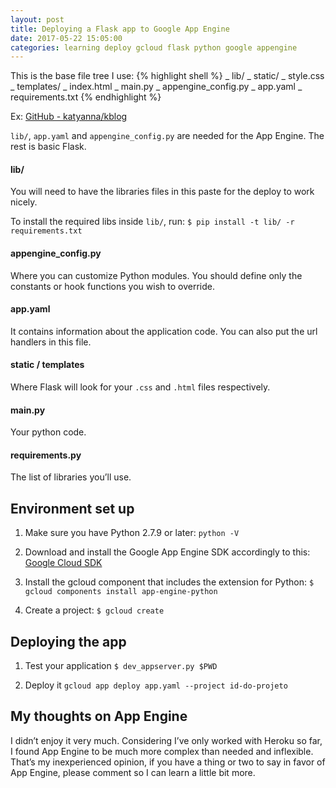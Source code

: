 ```yaml
---
layout: post
title: Deploying a Flask app to Google App Engine
date: 2017-05-22 15:05:00
categories: learning deploy gcloud flask python google appengine
---
```


This is the base file tree I use:
{% highlight shell %}
_ lib/
_ static/
\_ style.css
_ templates/
\_ index.html
_ main.py
_ appengine_config.py
_ app.yaml
_ requirements.txt
{% endhighlight %}

Ex: [GitHub - katyanna/kblog](https://github.com/katyanna/kblog)

`lib/`, `app.yaml` and `appengine_config.py` are needed for the App Engine. The rest is basic Flask.


#### lib/
You will need to have the libraries files in this paste for the deploy to work nicely.

To install the required libs inside `lib/`, run:
`$ pip install -t lib/ -r requirements.txt`

#### appengine_config.py
Where you can customize Python modules. You should define only the constants or hook functions you wish to override.

#### app.yaml
It contains information about the application code.  You can also put the url handlers in this file.

#### static / templates
Where Flask will look for your `.css` and `.html` files respectively.

#### main.py
Your python code.

#### requirements.py
The list of libraries you’ll use.


## Environment set up
1. Make sure you have Python 2.7.9 or later:
`python -V`

2. Download and install the Google App Engine SDK accordingly to this: [Google Cloud SDK](https://cloud.google.com/sdk/docs/)

3.  Install the gcloud component that includes the extension for Python:
`$ gcloud components install app-engine-python`

4. Create a project:
`$ gcloud create`


## Deploying the app
1. Test your application
`$ dev_appserver.py $PWD`

2. Deploy it
`gcloud app deploy app.yaml --project id-do-projeto`


## My thoughts on App Engine
I didn’t enjoy it very much. Considering I’ve only worked with Heroku so far, I found App Engine to be much more complex than needed and inflexible. That’s my inexperienced opinion, if you have a thing or two to say in favor of App Engine, please comment so I can learn a little bit more.
